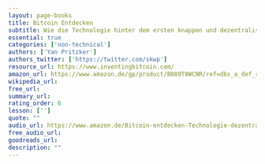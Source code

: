 ```yaml
---
layout: page-books
title: Bitcoin Entdecken
subtitle: Wie die Technologie hinter dem ersten knappen und dezentralisierten Geld funktioniert
essential: true
categories: ['non-technical']
authors: ['Yan Pritzker']
authors_twitter: ['https://twitter.com/skwp']
resource_url: https://www.inventingbitcoin.com/
amazon_url: https://www.amazon.de/gp/product/B089T8WCNR/ref=dbs_a_def_rwt_bibl_vppi_i0
wikipedia_url: 
free_url: 
summary_url: 
rating_order: 6
lesson: ['']
quote: ""
audio_url: https://www.amazon.de/Bitcoin-entdecken-Technologie-dezentralisierten-funktioniert/dp/B08KY8PPLS/ref=tmm_aud_swatch_0?_encoding=UTF8&qid=&sr=
free_audio_url: 
goodreads_url: 
description: ""
---
```

